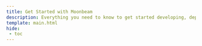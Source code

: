 ```yaml
---
title: Get Started with Moonbeam
description: Everything you need to know to get started developing, deploying, and interacting with smart contracts on Moonbeam.
template: main.html
hide: 
 - toc
---
```


<h1 class='subsection-title'></h1>
<div class='subsection-wrapper'></div>